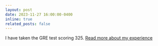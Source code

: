 ```yaml
---
layout: post
date: 2023-11-27 16:00:00-0400
inline: true
related_posts: false
---
```


I have taken the GRE test scoring 325. [Read more about my experience](https://pouyaka.github.io/blog/2023/GRE-experience)